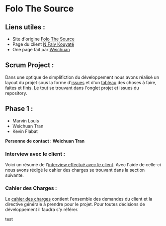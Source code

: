 # Folo The Source

## Liens utiles :
* Site d'origine [Folo The Source](http://folothesource.com/)
* Page du client [N'Faly Kouyaté](https://folothesource.com/nfalykouyate/)
* One page fait par [Weichuan](https://weichuan888.github.io/Projet-OnePage/)


## Scrum Project :
Dans une optique de simplifiction du développement nous avons réalisé un layout du
projet sous la forme d'[issues](https://github.com/FilRouge5/filrouge-Folo-The-Source-5/issues)
et d'un [tableau](https://github.com/FilRouge5/filrouge-Folo-The-Source-5/projects/1) des
choses à faire, faites et finis. Le tout se trouvant dans l'onglet projet et issues du repository.


## Phase 1 :
* Marvin Louis
* Weichuan Tran
* Kevin Flabat

**Personne de contact : Weichuan Tran**

### Interview avec le client :
Voici un résumé de l'[interview effectué avec le client](Interview-Client.md).
Avec l'aide de celle-ci nous avons rédigé le cahier des charges se trouvant dans
la section suivante.

### Cahier des Charges :
Le [cahier des charges](Cahiers-des-Charges.md) contient l'ensemble des demandes
du client et la directive générale à prendre pour le projet. Pour toutes décisions
de développement il faudra s'y référer.

test
